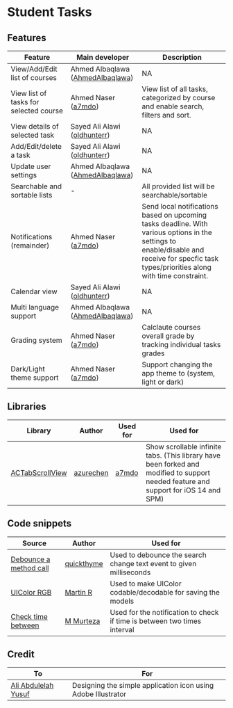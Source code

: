 # Student Tasks

## Features
| Feature  | Main developer | Description |
| ------------- | ------------- | ------------- |
| View/Add/Edit list of courses  | Ahmed Albaqlawa ([AhmedAlbaqlawa](https://github.com/AhmedAlbaqlawa)) | NA |
| View list of tasks for selected course  | Ahmed Naser ([a7mdo](https://github.com/a7mdo)) | View list of all tasks, categorized by course and enable search, filters and sort. |
| View details of selected task  | Sayed Ali Alawi ([oldhunterr](https://github.com/oldhunterr)) | NA |
| Add/Edit/delete a task  | Sayed Ali Alawi ([oldhunterr](https://github.com/oldhunterr)) | NA |
| Update user settings  | Ahmed Albaqlawa ([AhmedAlbaqlawa](https://github.com/AhmedAlbaqlawa)) | NA |
| Searchable and sortable lists  | - | All provided list will be searchable/sortable |
| Notifications (remainder)  | Ahmed Naser ([a7mdo](https://github.com/a7mdo))  | Send local notifications based on upcoming tasks deadline. With various options in the settings to enable/disable and receive for specfic task types/priorities along with time constraint. |
| Calendar view | Sayed Ali Alawi ([oldhunterr](https://github.com/oldhunterr)) | NA |
| Multi language support | Ahmed Albaqlawa ([AhmedAlbaqlawa](https://github.com/AhmedAlbaqlawa)) | NA |
| Grading system | Ahmed Naser ([a7mdo](https://github.com/a7mdo)) | Calclaute courses overall grade by tracking individual tasks grades |
| Dark/Light theme support | Ahmed Naser ([a7mdo](https://github.com/a7mdo)) | Support changing the app theme to (system, light or dark) |

## Libraries
| Library  | Author | Used for | Used for |
| ------------- | ------------- | ------------- | ------------- |
| [ACTabScrollView](https://github.com/a7mdo/ACTabScrollView) | [azurechen](https://github.com/azurechen) | [a7mdo](https://github.com/a7mdo) | Show scrollable infinite tabs. (This library have been forked and modified to support needed feature and support for iOS 14 and SPM) |

## Code snippets
| Source  | Author | Used for |
| ------------- | ------------- | ------------- |
| [Debounce a method call](https://stackoverflow.com/a/59296478/1738413)  | [quickthyme](https://stackoverflow.com/users/451345/quickthyme)  | Used to debounce the search change text event to given milliseconds |
| [UIColor RGB](https://stackoverflow.com/a/28645384/1738413)  | [Martin R](https://stackoverflow.com/users/1187415/martin-r)  | Used to make UIColor codable/decodable for saving the models |
| [Check time between](https://stackoverflow.com/a/55139115/1738413)  | [M Murteza](https://stackoverflow.com/users/10158396/m-murteza)  | Used for the notification to check if time is between two times interval |

## Credit
| To | For |
| ------------- | ------------- |
| [Ali Abdulelah Yusuf](https://www.instagram.com/aliabdulelah1998/) | Designing the simple application icon using Adobe Illustrator |
